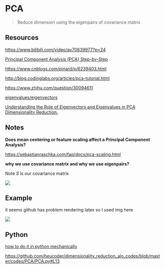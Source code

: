 # PCA

>Reduce dimension using the eigenpairs of covariance matrix

## Resources



https://www.bilibili.com/video/av70839977?p=24

[Principal Component Analysis (PCA) Step-by-Step](https://youtu.be/FgakZw6K1QQ)

https://www.cnblogs.com/pinard/p/6239403.html

http://blog.codinglabs.org/articles/pca-tutorial.html

https://www.zhihu.com/question/30094611

[eigenvalues/eigenvectors](http://setosa.io/ev/eigenvectors-and-eigenvalues/)

[Understanding the Role of Eigenvectors and Eigenvalues in PCA Dimensionality Reduction.](https://medium.com/@dareyadewumi650/understanding-the-role-of-eigenvectors-and-eigenvalues-in-pca-dimensionality-reduction-10186dad0c5c)







## Notes



**Does mean centering or feature scaling affect a Principal Component Analysis?**

https://sebastianraschka.com/faq/docs/pca-scaling.html



**why we use covariance matrix and why we use eigenpairs?**

Note $S$ is our covariance matrix



![](https://github.com/LuchaoQi/machine-learning/blob/master/PCA/Intuition.png?raw=true)





## Example

it seems github has problem rendering latex so I used img here

![](https://raw.githubusercontent.com/LuchaoQi/machine-learning/master/PCA/Example.png)





## Python

[how to do it in python mechanically](https://sebastianraschka.com/Articles/2015_pca_in_3_steps.html#a-summary-of-the-pca-approach)

https://github.com/heucoder/dimensionality_reduction_alo_codes/blob/master/codes/PCA/PCA.py#L13















